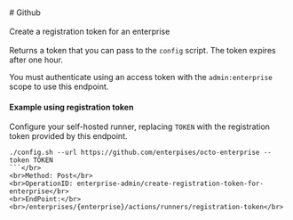 <br>#     Github</br>
<br>Create a registration token for an enterprise</br>
<br>Returns a token that you can pass to the `config` script. The token expires after one hour.

You must authenticate using an access token with the `admin:enterprise` scope to use this endpoint.

#### Example using registration token

Configure your self-hosted runner, replacing `TOKEN` with the registration token provided by this endpoint.

```
./config.sh --url https://github.com/enterpises/octo-enterprise --token TOKEN
```</br>
<br>Method: Post</br>
<br>OperationID: enterprise-admin/create-registration-token-for-enterprise</br>
<br>EndPoint:</br>
<br>/enterprises/{enterprise}/actions/runners/registration-token</br>
